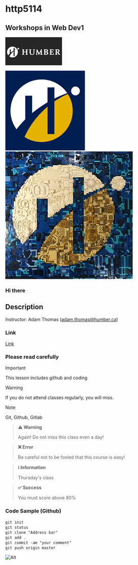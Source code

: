 # http5114

## Workshops in Web Dev1

![Workshop in Web Dev](_readme/Workshop-in-Web-Dev1.jpg )

<img src="_readme/logo-humber.png" width="250">  ![Tesst](_readme/logo1-humber.png) 

### Hi there

## Description
Instructor: Adam Thomas (adam.thomas@humber.ca)

### Link
[Link ](https://https://codeadam.ca/)

### Please read carefully

> [!IMPORTANT]  
This lesson includes github and coding

> [!WARNING]
If you do not attend classes regularly, you will miss.

> [!NOTE]
Git, Github, Gitlab


> **⚠️ Warning**
>
> Again! Do not miss this class even a day!

> **❌ Error**
>
> Be careful not to be fooled that this course is easy!

> **ℹ️ Information**
>
> Thursday's class

> **✅ Success**
>
> You must score above 80%


### Code Sample (Github)
```
git init
git status
git clone "Address bar"
git add .
git commit -am "your comment"
git push origin master

```
![Alt](https://repobeats.axiom.co/api/embed/2af2ba0edb59c09c1b969058dea4689c957d8218.svg "bit platform open source contributions report")
